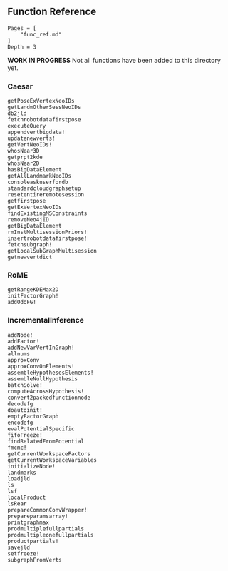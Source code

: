 ## Function Reference

```@contents
Pages = [
    "func_ref.md"
]
Depth = 3
```

**WORK IN PROGRESS**  Not all functions have been added to this directory yet.

### Caesar
```@docs
getPoseExVertexNeoIDs
getLandmOtherSessNeoIDs
db2jld
fetchrobotdatafirstpose
executeQuery
appendvertbigdata!
updatenewverts!
getVertNeoIDs!
whosNear3D
getprpt2kde
whosNear2D
hasBigDataElement
getAllLandmarkNeoIDs
consoleaskuserfordb
standardcloudgraphsetup
resetentireremotesession
getfirstpose
getExVertexNeoIDs
findExistingMSConstraints
removeNeo4jID
getBigDataElement
rmInstMultisessionPriors!
insertrobotdatafirstpose!
fetchsubgraph!
getLocalSubGraphMultisession
getnewvertdict
```

### RoME

```@docs
getRangeKDEMax2D
initFactorGraph!
addOdoFG!
```

### IncrementalInference
```@docs
addNode!
addFactor!
addNewVarVertInGraph!
allnums
approxConv
approxConvOnElements!
assembleHypothesesElements!
assembleNullHypothesis
batchSolve!
computeAcrossHypothesis!
convert2packedfunctionnode
decodefg
doautoinit!
emptyFactorGraph
encodefg
evalPotentialSpecific
fifoFreeze!
findRelatedFromPotential
fmcmc!
getCurrentWorkspaceFactors
getCurrentWorkspaceVariables
initializeNode!
landmarks
loadjld
ls
lsf
localProduct
lsRear
prepareCommonConvWrapper!
prepareparamsarray!
printgraphmax
prodmultiplefullpartials
prodmultipleonefullpartials
productpartials!
savejld
setfreeze!
subgraphFromVerts
```
